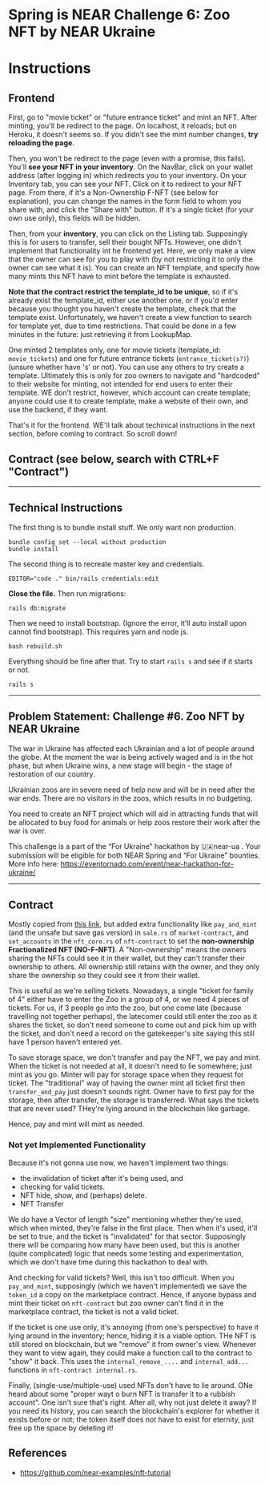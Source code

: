 # Spring is NEAR Challenge 6: Zoo NFT by NEAR Ukraine
# Instructions


## Frontend
First, go to "movie ticket" or "future entrance ticket" and mint an NFT. After minting, you'll be redirect to the page. 
On localhost, it reloads; but on Heroku, it doesn't seems so. If you didn't see the mint number changes, **try reloading the page**. 

Then, you won't be redirect to the page (even with a promise, this fails). You'll **see your NFT in your inventory**. On the NavBar, click on your wallet address (after logging in) which redirects you to your inventory. On your Inventory tab, you can see your NFT. Click on it to redirect to your NFT page. 
From there, if it's a Non-Ownership F-NFT (see below for explanation), you can change the names in the form field to whom you share with, and click the "Share with" button. 
If it's a single ticket (for your own use only), this fields will be hidden. 

Then, from your **inventory**, you can click on the Listing tab. Supposingly this is for users to transfer, sell their bought NFTs. However, one didn't implement that functionality int he frontend yet. Here, we only make a view that the owner can see for you to play with (by not restricting it to only the owner can see what it is). 
You can create an NFT template, and specify how many mints this NFT have to mint before the template is exhausted. 

**Note that the contract restrict the template_id to be unique**, so if it's already exist the template_id, either use another one, or if you'd enter because you thought you haven't create the template, check that the template exist. 
Unfortunately, we haven't create a view function to search for template yet, due to time restrictions. That could be done in a few minutes in the future: just retrieving it from LookupMap. 

One minted 2 templates only, one for movie tickets (template_id: `movie_tickets`) and one for future entrance tickets (`entrance_ticket(s?)`) (unsure whether have 's' or not). You can use any others to try create a template. Ultimately this is only for zoo owners to navigate and "hardcoded" to their website for minting, not intended for end users to enter their template. 
WE don't restrict, however, which account can create template; anyone could use it to create template, make a website of their own, and use the backend, if they want. 

That's it for the frontend. WE'll talk about techinical instructions in the next section, before coming to contract. So scroll down! 

## Contract (see below, search with CTRL+F "Contract")

---
## Technical Instructions

The first thing is to bundle install stuff. We only want non production. 

```
bundle config set --local without production
bundle install
```

The second thing is to recreate master key and credentials. 

```
EDITOR="code ." bin/rails credentials:edit
```

**Close the file.** Then run migrations:

```
rails db:migrate
```

Then we need to install bootstrap. (Ignore the error, it'll auto install upon cannot find bootstrap). 
This requires yarn and node js. 

```
bash rebuild.sh
```

Everything should be fine after that. Try to start `rails s` and see if it starts or not. 

```
rails s
```

---

## Problem Statement: Challenge #6. Zoo NFT by NEAR Ukraine
The war in Ukraine has affected each Ukrainian and a lot of people around the globe. At the moment the war is being actively waged and is in the hot phase, but when Ukraine wins, a new stage will begin - the stage of restoration of our country.  

Ukrainian zoos are in severe need of help now and will be in need after the war ends. There are no visitors in the zoos, which results in no budgeting.

You need to create an NFT project which will aid in attracting funds that will be allocated to buy food for animals or help zoos restore their work after the war is over.

This challenge is a part of the “For Ukraine” hackathon by 🇺🇦near-ua . Your submission will be eligible for both NEAR Spring and “For Ukraine” bounties. More info here: https://eventornado.com/event/near-hackathon-for-ukraine/

---


## Contract
Mostly copied from [this link](https://github.com/near-examples/nft-tutorial), but added extra functionality like `pay_and_mint` (and the unsafe but save gas version) in `sale.rs` of `market-contract`, and `set_accounts` in the `nft_core.rs` of `nft-contract` to set the **non-ownership Fractionalized NFT (NO-F-NFT)**. A "Non-ownership" means the owners sharing the NFTs could see it in their wallet, but they can't transfer their ownership to others. All ownership still retains with the owner, and they only share the 
ownership so they could see it from their wallet. 

This is useful as we're selling tickets. Nowadays, a single "ticket for family of 4" either have to enter the Zoo in a group of 4, or we need 4 pieces of tickets. 
For us, if 3 people go into the zoo, but one come late (because travelling not together perhaps), the latecomer could still enter the zoo as it shares the ticket, so don't need someone to come out and pick him up with the ticket, and don't need a record on the 
gatekeeper's site saying this still have 1 person haven't entered yet. 

To save storage space, we don't transfer and pay the NFT, we pay and mint. When the ticket is not needed at all, it doesn't need to lie somewhere; just mint as you go. Minter will pay for storage space when they request for ticket. 
The "traditional" way of having the owner mint all ticket first then `transfer_and_pay` just doesn't sounds right. Owner have to first pay for the storage, then after transfer, the storage is transferred. 
What says the tickets that are never used? THey're lying around in the blockchain like garbage. 

Hence, pay and mint will mint as needed. 

### Not yet Implemented Functionality
Because it's not gonna use now, we haven't implement two things: 
- the invalidation of ticket after it's being used, and
- checking for valid tickets. 
- NFT hide, show, and (perhaps) delete. 
- NFT Transfer

We do have a Vector of length "size" mentioning whether they're used, which when minted, they're false in the first place. Then when it's used, it'll be set to true, and the ticket is "invalidated" for that sector. Supposingly there will be comparing how many have been used, but this is another (quite complicated) logic that needs some testing and 
experimentation, which we don't have time during this hackathon to deal with. 

And checking for valid tickets? Well, this isn't too difficult. When you `pay_and_mint`, supposingly (which we haven't implemented) we save the `token_id` a copy on the marketplace contract. Hence, if anyone bypass and mint their ticket on `nft-contract` 
but zoo owner can't find it in the marketplace contract, the ticket is not a valid ticket. 

If the ticket is one use only, it's annoying (from one's perspective) to have it lying around in the inventory; hence, hiding it is a viable option. THe NFT is still stored on blockchain, but we "remove" it from owner's view. Whenever they want to view again, they could make a function call to the contract to "show" it back. 
This uses the `internal_remove_....` and `internal_add...` functions in `nft-contract internal.rs`. 

Finally, (single-use/multiple-use) used NFTs don't have to lie around. ONe heard about some "proper wayt o burn NFT is transfer it to a rubbish account". One isn't sure that's right. After all, why not just delete it away? If you need its history, you can search the blockchain's 
explorer for whether it exists before or not; the token itself does not have to exist for eternity, just free up the space by deleting it! 

## References
- https://github.com/near-examples/nft-tutorial
